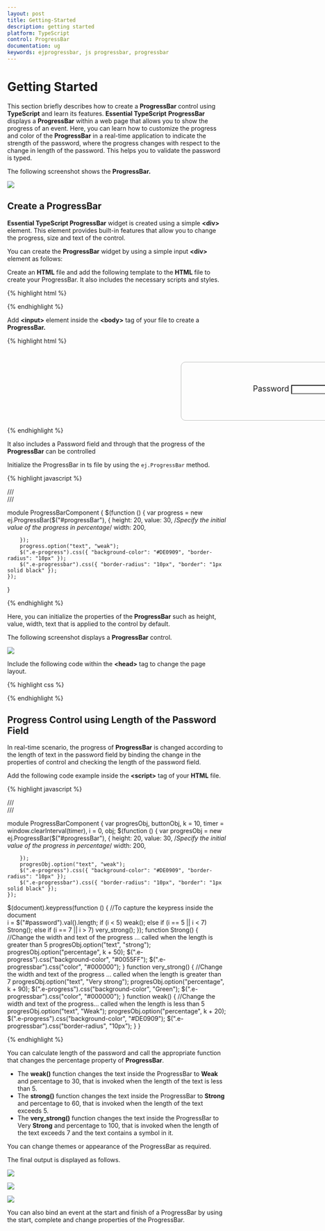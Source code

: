```yaml
---
layout: post
title: Getting-Started
description: getting started
platform: TypeScript
control: ProgressBar
documentation: ug
keywords: ejprogressbar, js progressbar, progressbar
---
```


# Getting Started

This section briefly describes how to create a **ProgressBar** control using **TypeScript** and learn its features.
**Essential TypeScript** **ProgressBar** displays a **ProgressBar** within a web page that allows you to show the progress of an event. Here, you can learn how to customize the progress and color of the **ProgressBar** in a real-time application to indicate the strength of the password, where the progress changes with respect to the change in length of the password. This helps you to validate the password is typed. 

The following screenshot shows the **ProgressBar.**


![](Getting-Started_images/Getting-Started_img1.png) 

## Create a ProgressBar

**Essential TypeScript ProgressBar** widget is created using a simple **&lt;div&gt;** element. This element provides built-in features that allow you to change the progress, size and text of the control.

You can create the **ProgressBar** widget by using a simple input **&lt;div&gt;** element as follows:

 Create an **HTML** file and add the following template to the **HTML** file to create your ProgressBar. It also includes the necessary scripts and styles.

{% highlight html %}

<!doctype html>
<html>
    <head>
    <meta charset="utf-8" />
    <title>Getting Started - RichTextEditor</title>
    <link href="http://cdn.syncfusion.com/{{ site.releaseversion }}/js/web/flat-azure/ej.web.all.min.css" rel="stylesheet" />
    <script src="http://cdn.syncfusion.com/js/assets/external/jquery-1.10.2.min.js"></script>  
    <script src="http://cdn.syncfusion.com/{{ site.releaseversion }}/js/web/ej.web.all.min.js"></script>
    </head>
   <body>
      <! -- add rating element here -->
   </body>
</html>

{% endhighlight %}

 Add **&lt;input&gt;** element inside the **&lt;body&gt;** tag of your file to create a **ProgressBar.**

{% highlight html %}

<div style="content-container-fluid">
   <div class="row">
      <div class="cols-sample-area">
         <div class="frame">
            <div class="wrap_up">
               <!--Initializing password field*-->
               <label for="startButton">Password</label>
               <input type="password" id="password" style="border-radius:0px"/>
            </div>
            <div class="control">
               <!--initializing ProgressBar control-->
               <div id="progressBar"></div>
            </div>
         </div>
      </div>
   </div>
</div>

{% endhighlight %}

It also includes a Password field and through that the progress of the **ProgressBar** can be controlled
 
Initialize the ProgressBar in ts file by using the `ej.ProgressBar` method.

{% highlight javascript %}
    
/// <reference path="jquery.d.ts" />  
/// <reference path="scripts/typings/ej/ej.web.all.d.ts" />
      
module ProgressBarComponent {
    $(function () {
         var progress = new ej.ProgressBar($("#progressBar"), {
            height: 20,
            value: 30,  /*Specify the initial value of the progress in percentage*/
            width: 200,

        });
        progress.option("text", "weak");
        $(".e-progress").css({ "background-color": "#DE0909", "border-radius": "10px" });
        $(".e-progressbar").css({ "border-radius": "10px", "border": "1px solid black" });
    });
}

{% endhighlight %}

Here, you can initialize the properties of the **ProgressBar** such as height, value, width, text that is applied to the control by default.

The following screenshot displays a **ProgressBar** control.

![](Getting-Started_images/Getting-Started_img2.png) 

Include the following code within the **&lt;head&gt;** tag to change the page layout.

{% highlight css %}

<style type="text/css" class="cssStyles">
   /*applying styles */
   .frame {
       border: 1px solid #BBBCBB;
       border-radius: 10px 10px 10px 10px;
       padding: 50px 60px;
       margin-top: 40px;
       width: 400px;
       margin-left: 400px;
   }
   .control {
       margin-bottom: 5px;
       margin-left: 230px;
   }
   .wrap_up {
       margin-left: 105px;
       font-size: 18px;
   }
   #progressBar {
       margin-top: 10px;
   }
</style>

{% endhighlight %}

## Progress Control using Length of the Password Field

In real-time scenario, the progress of **ProgressBar** is changed according to the length of text in the password field by binding the change in the properties of control and checking the length of the password field.

Add the following code example inside the **&lt;script&gt;** tag of your **HTML** file.

{% highlight javascript %}

/// <reference path="jquery.d.ts" />  
/// <reference path="scripts/typings/ej/ej.web.all.d.ts" />
      
module ProgressBarComponent {
    var progresObj, buttonObj, k = 10, timer = window.clearInterval(timer), i = 0, obj;
    $(function () {
         var progresObj = new ej.ProgressBar($("#progressBar"), {
            height: 20,
            value: 30,  /*Specify the initial value of the progress in percentage*/
            width: 200,

        });
        progresObj.option("text", "weak");
        $(".e-progress").css({ "background-color": "#DE0909", "border-radius": "10px" });
        $(".e-progressbar").css({ "border-radius": "10px", "border": "1px solid black" });
    });
$(document).keypress(function () {    //To capture the keypress inside the document           
    i = $("#password").val().length;
    if (i < 5)
       weak();
    else if (i == 5 || i < 7)
       Strong();
    else if (i == 7 || i > 7)
    very_strong();
});
function Strong() {     //Change the width and text of the progress ... called when the length is greater than 5
    progresObj.option("text", "strong");
    progresObj.option("percentage", k + 50);
    $(".e-progress").css("background-color", "#0055FF");
    $(".e-progressbar").css("color", "#000000");
}
function very_strong() {     //Change the width and text of the progress ... called when the length is greater than 7
    progresObj.option("text", "Very strong");
    progresObj.option("percentage", k + 90);
    $(".e-progress").css("background-color", "Green");
    $(".e-progressbar").css("color", "#000000");
}
function weak() {     //Change the width and text of the progress... called when the length is less than 5
    progresObj.option("text", "Weak");
    progresObj.option("percentage", k + 20);
    $(".e-progress").css("background-color", "#DE0909");
    $(".e-progressbar").css("border-radius", "10px");
}
}

{% endhighlight %}

You can calculate length of the password and call the appropriate function that changes the percentage property of **ProgressBar**.

* The **weak()** function changes the text inside the ProgressBar to **Weak** and percentage to 30, that is invoked when the length of the text is less than 5.
* The **strong()** function changes the text inside the ProgressBar to **Strong** and percentage to 60, that is invoked when the length of the text exceeds 5.
* The **very_strong()** function changes the text inside the ProgressBar to Very **Strong** and percentage to 100, that is invoked when the length of the text exceeds 7 and the text contains a symbol in it.

You can change themes or appearance of the ProgressBar as required.

The final output is displayed as follows.

![](Getting-Started_images/Getting-Started_img3.png) 

![](Getting-Started_images/Getting-Started_img4.png) 

![](Getting-Started_images/Getting-Started_img5.png) 

You can also bind an event at the start and finish of a ProgressBar by using the start, complete and change properties of the ProgressBar.

